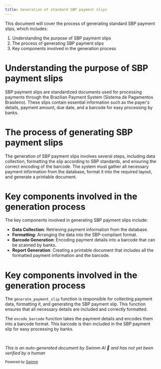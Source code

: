 ```yaml
---
title: Generation of standard SBP payment slips
---
```

This document will cover the process of generating standard SBP payment slips, which includes:

1. Understanding the purpose of SBP payment slips
2. The process of generating SBP payment slips
3. Key components involved in the generation process

# Understanding the purpose of SBP payment slips

SBP payment slips are standardized documents used for processing payments through the Brazilian Payment System (Sistema de Pagamentos Brasileiro). These slips contain essential information such as the payer's details, payment amount, due date, and a barcode for easy processing by banks.

# The process of generating SBP payment slips

The generation of SBP payment slips involves several steps, including data collection, formatting the slip according to SBP standards, and ensuring the correct encoding of the barcode. The system must gather all necessary payment information from the database, format it into the required layout, and generate a printable document.

# Key components involved in the generation process

The key components involved in generating SBP payment slips include:

- **Data Collection**: Retrieving payment information from the database.
- **Formatting**: Arranging the data into the SBP-compliant format.
- **Barcode Generation**: Encoding payment details into a barcode that can be scanned by banks.
- **Report Generation**: Creating a printable document that includes all the formatted payment information and the barcode.

# Key components involved in the generation process

The `generate_payment_slip` function is responsible for collecting payment data, formatting it, and generating the SBP payment slip. This function ensures that all necessary details are included and correctly formatted.

The `encode_barcode` function takes the payment details and encodes them into a barcode format. This barcode is then included in the SBP payment slip for easy processing by banks.

&nbsp;

*This is an auto-generated document by Swimm AI 🌊 and has not yet been verified by a human*

<SwmMeta version="3.0.0" repo-id="Z2l0aHViJTNBJTNBa2VsbG8lM0ElM0Fzd2ltbWlv" repo-name="kello"><sup>Powered by [Swimm](/)</sup></SwmMeta>
